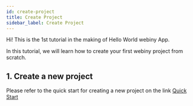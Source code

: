```yaml
---
id: create-project
title: Create Project
sidebar_label: Create Project
---
```


Hi! This is the 1st tutorial in the making of Hello World webiny App.

In this tutorial, we will learn how to create your first webiny project from scratch.

## 1. Create a new project

Please refer to the quick start for creating a new project on the link [Quick Start](/docs/get-started/quick-start)
